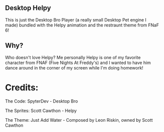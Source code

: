 ## Desktop Helpy
This is just the Desktop Bro Player (a really small Desktop Pet engine I made) bundled with the Helpy animation and the restraunt theme from FNaF 6!

## Why?
Who doesn't love Helpy?
Me personally Helpy is one of my favorite character from FNAF (Five Nights At Freddy's) and I wanted to have him dance around in the corner of my screen while I'm doing homework!

# Credits:
The Code:
	SpyterDev - Desktop Bro
 
The Sprites:
	Scott Cawthon - Helpy

The Theme:
	Just Add Water - Composed by Leon Riskin, owned by Scott Cawthon
